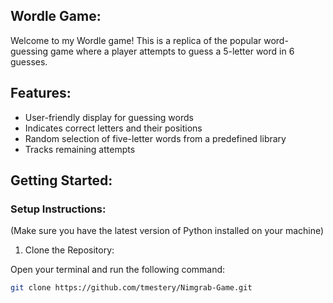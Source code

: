 ## Wordle Game:

Welcome to my Wordle game! This is a replica of the popular word-guessing game where a player attempts to guess a 5-letter word in 6 guesses.

## Features:

- User-friendly display for guessing words
- Indicates correct letters and their positions
- Random selection of five-letter words from a predefined library
- Tracks remaining attempts

## Getting Started:

### Setup Instructions:

(Make sure you have the latest version of Python installed on your machine)

1. Clone the Repository:

Open your terminal and run the following command:

   ```bash
   git clone https://github.com/tmestery/Nimgrab-Game.git
